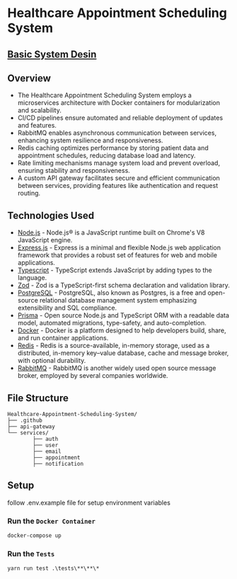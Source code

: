 # Healthcare Appointment Scheduling System

## [Basic System Desin](https://ali-akkas.notion.site/Healthcare-Appointment-Scheduling-System-cf67ead3bb1947f58f505c18fb886280?pvs=4)


## Overview
- The Healthcare Appointment Scheduling System employs a microservices architecture with Docker containers for modularization and scalability.
- CI/CD pipelines ensure automated and reliable deployment of updates and features.
- RabbitMQ enables asynchronous communication between services, enhancing system resilience and responsiveness.
- Redis caching optimizes performance by storing patient data and appointment schedules, reducing database load and latency.
- Rate limiting mechanisms manage system load and prevent overload, ensuring stability and responsiveness.
- A custom API gateway facilitates secure and efficient communication between services, providing features like authentication and request routing.

## Technologies Used

- [Node.js](https://nodejs.org/en/) - Node.js® is a JavaScript runtime built on Chrome's V8 JavaScript engine.
- [Express.js](https://expressjs.com/) - Express is a minimal and flexible Node.js web application framework that provides a robust set of features for web and mobile applications.
- [Typescript](https://www.typescriptlang.org/) - TypeScript extends JavaScript by adding types to the language.
- [Zod](https://zod.dev/) - Zod is a TypeScript-first schema declaration and validation library.
- [PostgreSQL](https://www.postgresql.org/) - PostgreSQL, also known as Postgres, is a free and open-source relational database management system emphasizing extensibility and SQL compliance.
- [Prisma](https://www.prisma.io/) - Open source Node.js and TypeScript ORM with a readable data model, automated migrations, type-safety, and auto-completion.
- [Docker](https://www.docker.com/) - Docker is a platform designed to help developers build, share, and run container applications.
- [Redis](https://redis.io/) - Redis is a source-available, in-memory storage, used as a distributed, in-memory key–value database, cache and message broker, with optional durability.
- [RabbitMQ](https://www.rabbitmq.com/) - RabbitMQ is another widely used open source message broker, employed by several companies worldwide.

## File Structure

```
Healthcare-Appointment-Scheduling-System/
├── .github
├── api-gateway
└── services/
        ├── auth       
        ├── user        
        ├── email
        ├── appointment
        ├── notification
```

## Setup
follow .env.example file for setup environment variables

### Run the `Docker Container`
```bash
docker-compose up
```

### Run the `Tests`
```
yarn run test .\tests\**\**\*
```

